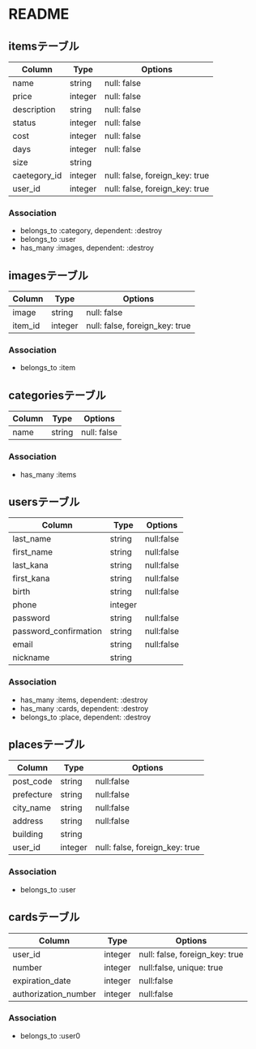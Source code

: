 # README

## itemsテーブル

|Column|Type|Options|
|------|----|-------|
|name|string|null: false|
|price|integer|null: false|
|description|string|null: false|
|status|integer|null: false|
|cost|integer|null: false|
|days|integer|null: false|
|size|string||
|caetegory_id|integer|null: false, foreign_key: true|
|user_id|integer|null: false, foreign_key: true|

### Association
- belongs_to :category, dependent: :destroy
- belongs_to :user
- has_many :images, dependent: :destroy


## imagesテーブル
|Column|Type|Options|
|------|----|-------|
|image|string|null: false|
|item_id|integer|null: false, foreign_key: true|

### Association
- belongs_to :item


## categoriesテーブル
|Column|Type|Options|
|------|----|-------|
|name|string|null: false|

### Association
- has_many :items


## usersテーブル
|Column|Type|Options|
|------|----|-------|
|last_name|string|null:false|
|first_name|string|null:false|
|last_kana|string|null:false|
|first_kana|string|null:false|
|birth|string|null:false|
|phone|integer|
|password|string|null:false|
|password_confirmation|string|null:false|
|email|string|null:false|
|nickname|string|

### Association
- has_many :items, dependent: :destroy
- has_many :cards, dependent: :destroy
- belongs_to :place, dependent: :destroy


## placesテーブル
|Column|Type|Options|
|------|----|-------|
|post_code|string|null:false|
|prefecture|string|null:false|
|city_name|string|null:false|
|address|string|null:false|
|building|string|
|user_id|integer|null: false, foreign_key: true|

### Association
- belongs_to :user


## cardsテーブル
|Column|Type|Options|
|------|----|-------|
|user_id|integer|null: false, foreign_key: true|
|number|integer|null:false, unique: true|
|expiration_date|integer|null:false|
|authorization_number|integer|null:false|

### Association
- belongs_to :user0
